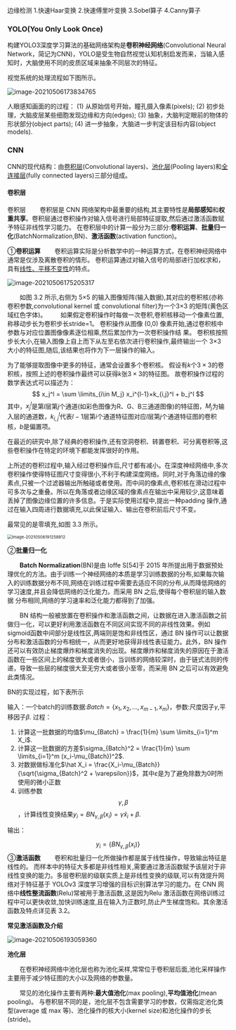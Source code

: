 边缘检测
1.快速Haar变换
2.快速傅里叶变换
3.Sobel算子
4.Canny算子



### YOLO(You Only Look Once)

构建YOLO3深度学习算法的基础网络架构是**卷积神经网络**(Convolutional Neural Network，简记为CNN)，YOLO是受生物自然视觉认知机制启发而来，当输入感知时，大脑使用不同的皮质区域来抽象不同层次的特征。

视觉系统的处理流程如下图所示。

![image-20210506173834765](/home/linxu/.config/Typora/typora-user-images/image-20210506173834765.png)

人眼感知画面的的过程：
(1) 从原始信号开始，瞳孔摄入像素(pixels);
(2) 初步处理，大脑皮层某些细胞发现边缘和方向(edges);
(3) 抽象，大脑判定眼前的物体的形状部分(object parts);
(4) 进一步抽象，大脑进一步判定该目标内容(object models).



### CNN

CNN的现代结构：由<u>卷积层</u>(Convolutional layers)、<u>池化层</u>(Pooling layers)和<u>全连接层</u>(fully connected layers)三部分组成。

#### 卷积层

卷积层
　　卷积层是 CNN 网络架构中最重要的结构,其主要特性是**局部感知**和**权重共享**。卷积层通过卷积操作对输入信号进行局部特征提取,然后通过激活函数赋予特征非线性学习能力。
在卷积层中的计算一般分为三部分:**卷积运算**、**批量归一化**(BatchNormalization,BN)、**激活函数**(activation function)。

①**卷积运算**
　　卷积运算实际是分析数学中的一种运算方式，在卷积神经网络中通常是仅涉及离散卷积的情形。
卷积运算通过对输入信号的局部进行加权求和，具有<u>线性、平移不变性</u>的特点。

![image-20210506175205317](/home/linxu/.config/Typora/typora-user-images/image-20210506175205317.png)

　　如图 3.2 所示,右侧为 5×5 的输入图像矩阵(输入数据),其对应的卷积核(亦称卷积参数,convolutional kernel 或 convolutional filter)为一个3×3 的矩阵(黄色区域红色字体)。
　　如果假定卷积操作时每做一次卷积,卷积核移动一个像素位置,称移动步长为卷积步长stride=1。
卷积操作从图像 (0,0) 像素开始,通过卷积核中参数与对应位置图像像素逐位相乘,然后累加作为一次卷积操作结
果。
卷积核按照步长大小,在输入图像上自上而下从左至右依次进行卷积操作,最终输出一个 3×3 大小的特征图,随后,该结果也将作为下一层操作的输入。

为了能够提取图像中更多的特征，通常会设置多个卷积核。
假设有$k$个$3×3$的卷积核，按照上述的卷积操作最终可以获得$k$张$3×3$的特征图。
故卷积操作过程的数学表达式可以描述为：
$$
x_j^l = \sum \limits_{i\in M_j} x_i^{l-1}×k_{i,j}^l + b_j^l
$$
其中，$x_j^l$是第$l$层第$j$个通道(如彩色图像为R、G、B三通道图像)的特征图，$M_j$为输入层的通道数，$k_{i,j}^l$代表$l-1$层第$i$个通道特征图对应$l$层第$j$个通道特征图的卷积核，$b$是偏置项。

在最近的研究中,除了经典的卷积操作,还有空洞卷积、转置卷积、可分离卷积等,这些卷积操作在特定的环境下都能发挥很好的作用。

上所述的卷积过程中,输入经过卷积操作后,尺寸都有减小。在深度神经网络中,多次卷积操作使得特征图尺寸变得很小,不利于构建深度网络。同时,对于角落边缘的像素点,只被一个过滤器输出所触碰或者使用。而中间的像素点,卷积核在滑动过程中可多次与之重叠。所以在角落或者边缘区域的像素点在输出中采用较少,这意味着丢掉了图像边缘位置的许多信息。于是实际使用过程中,提出一种padding 操作,通过在输入四周进行数据填充,以此保证输入、输出在卷积前后尺寸不变。

最常见的是零填充,如图 3.3 所示。

<img src="/home/linxu/.config/Typora/typora-user-images/image-20210506191258812.png" alt="image-20210506191258812" style="zoom:67%;" />



②**批量归一化**

　　**Batch Normalization**(BN)是由 Ioffe S[54]于 2015 年所提出用于数据预处理优化的方法。由于训练一个神经网络的本质是学习训练数据的分布,如果每次输入的训练数据分布不同,网络在训练过程中需要去适应不同的分布,从而降低网络的学习速度,并且会降低网络的泛化能力。而采用 BN 之后,使得每个卷积层的输入数据
分布相同,网络的学习速率和泛化能力都得到了加强。

　　BN 结构一般被放置在卷积操作和激活函数之间，让数据在进入激活函数之前做归一化，可以更好利用激活函数在不同区间实现不同的非线性效果。例如 sigmoid函数中间部分是线性区,两端则是饱和非线性区，通过 BN 操作可以让数据分布和激活函数的分布相统一，从而更好地获得非线性表征能力。此外，BN 操作还可以有效防止梯度爆炸和梯度消失的出现。梯度爆炸和梯度消失的原因在于激活函数在一些区间上的梯度很大或者很小，当训练的网络较深时，由于链式法则的传递，导致一些层的梯度很大至无穷大或者很小至零，而采用 BN 之后可以有效避免此类情况。


BN的实现过程，如下表所示

输入：一个batch的训练数据:$Batch= \left\{x_1,x_2,...,x_{m-1},x_m\right\}$，参数:尺度因子$\gamma$,平移因子$\beta$.
过程：

1. 计算这一批数据的均值$\mu_{Batch} = \frac{1}{m} \sum \limits_{i=1}^m X_i$.
2.   计算这一批数据的方差$\sigma_{Batch}^2 = \frac{1}{m} \sum \limits_{i=1}^m (x_i-\mu_{Batch})^2$.
3. 对数据做标准化$\hat X_i = \frac{X_i-\mu_{Batch}}{\sqrt{\sigma_{Batch}^2 + \varepsilon}}$，其中$\varepsilon$是为了避免除数为0时所使用的微小正数
4. 训练参数$$\gamma,\beta$$，计算线性变换结果$y_i =BN_{\gamma,\beta}(x_i) = \gamma \hat x_i + \beta$.

输出：

$$
y_i = \left\{BN_{\gamma,\beta}(x_i) \right\}
$$
③**激活函数**
　　卷积和批量归一化所做操作都是属于线性操作，导致输出特征是线性的。
而样本中的特征大多都是非线性相关,需要通过激活函数赋予该层对于非线性变换的能力。多层卷积层的级联实质上是非线性变换的级联,可以有效提升网络对于特征基于 YOLOv3 深度学习增强的目标识别算法学习的能力。在 CNN 网络中**线性整流函数**(Relu)常被用于激活函数,这是因为Relu 激活函数在网络训练过程中可以更快收敛,加快训练速度,且在输入为正数时,防止产生梯度饱和。其余激活函数及特点详见表 3.2。

**常见激活函数及介绍**

![image-20210506193059360](/home/linxu/.config/Typora/typora-user-images/image-20210506193059360.png)

**池化层**

　　在卷积神经网络中池化层也称为池化采样,常常位于卷积层后面,池化采样操作主要用于减少特征图的大小以及网络的参数量。

　　常见的池化操作主要有两种:**最大值池化**(max pooling),**平均值池化**(mean pooling)。
与卷积层不同的是，池化层不包含需要学习的参数，仅需指定池化类型(average 或 max 等)、池化操作的核大小(kernel size)和池化操作的步长(stride)。


　　






